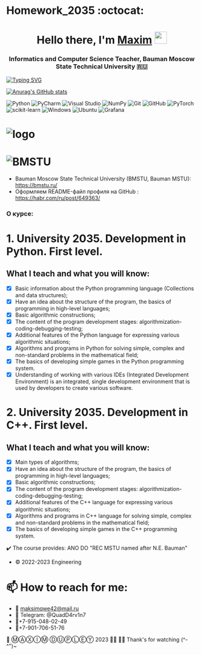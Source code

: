 # Homework_2035 :octocat:

<h1 align="center">Hello there, I'm <a href="https://daniilshat.ru/" target="_blank">Maxim</a>
<img src="https://github.com/blackcater/blackcater/raw/main/images/Hi.gif" height="32"/></h1>
<h3 align="center">Informatics and Computer Science Teacher, Bauman Moscow State Technical University 🇷🇺</h3>

<!---Пример кода-->
[![Typing SVG](https://readme-typing-svg.herokuapp.com?color=%2336BCF7&lines=Computer+science+student)](https://git.io/typing-svg)

[![Anurag's GitHub stats](https://github-readme-stats.vercel.app/api?username=anuraghazra)](https://github.com/anuraghazra/github-readme-stats)

![Python](https://img.shields.io/badge/python-3670A0?style=for-the-badge&logo=python&logoColor=ffdd54)
![PyCharm](https://img.shields.io/badge/pycharm-143?style=for-the-badge&logo=pycharm&logoColor=black&color=black&labelColor=green)
![Visual Studio](https://img.shields.io/badge/Visual%20Studio-5C2D91.svg?style=for-the-badge&logo=visual-studio&logoColor=white)
![NumPy](https://img.shields.io/badge/numpy-%23013243.svg?style=for-the-badge&logo=numpy&logoColor=white)
![Git](https://img.shields.io/badge/git-%23F05033.svg?style=for-the-badge&logo=git&logoColor=white)
![GitHub](https://img.shields.io/badge/github-%23121011.svg?style=for-the-badge&logo=github&logoColor=white)
![PyTorch](https://img.shields.io/badge/PyTorch-%23EE4C2C.svg?style=for-the-badge&logo=PyTorch&logoColor=white)
![scikit-learn](https://img.shields.io/badge/scikit--learn-%23F7931E.svg?style=for-the-badge&logo=scikit-learn&logoColor=white)
![Windows](https://img.shields.io/badge/Windows-0078D6?style=for-the-badge&logo=windows&logoColor=white)
![Ubuntu](https://img.shields.io/badge/Ubuntu-E95420?style=for-the-badge&logo=ubuntu&logoColor=white)
![Grafana](https://img.shields.io/badge/grafana-%23F46800.svg?style=for-the-badge&logo=grafana&logoColor=white)

# ![logo](https://user-images.githubusercontent.com/51045274/214657963-4b9fe5d1-9d66-4550-a298-e450fbc172ae.png)
# ![BMSTU](https://user-images.githubusercontent.com/51045274/214657312-95444b24-4b4c-41e8-ab2b-7ce1acc66e7e.png)

- Bauman Moscow State Technical University (BMSTU, Bauman MSTU): https://bmstu.ru/
- Оформляем README-файл профиля на GitHub : https://habr.com/ru/post/649363/

### О курсе:

# 1. University 2035. Development in Python. First level.
## What I teach and what you will know:
- [X] Basic information about the Python programming language (Collections and data structures);
- [X] Have an idea about the structure of the program, the basics of programming in high-level languages;
- [X] Basic algorithmic constructions;
- [X] The content of the program development stages: algorithmization-coding-debugging-testing;
- [X] Additional features of the Python language for expressing various algorithmic situations;
- [X] Algorithms and programs in Python for solving simple, complex and non-standard problems in the mathematical field;
- [X] The basics of developing simple games in the Python programming system.
- [X] Understanding of working with various IDEs (Integrated Development Environment) is an integrated, single development environment that is used by developers to create various software.

# 2. University 2035. Development in C++. First level.
## What I teach and what you will know:
- [X] Main types of algorithms;
- [X] Have an idea about the structure of the program, the basics of programming in high-level languages;
- [X] Basic algorithmic constructions;
- [X] The content of the program development stages: algorithmization-coding-debugging-testing;
- [X] Additional features of the C++ language for expressing various algorithmic situations;
- [X] Algorithms and programs in C++ language for solving simple, complex and non-standard problems in the mathematical field;
- [X] The basics of developing simple games in the C++ programming system.

:heavy_check_mark: The course provides:
ANO DO "REC MSTU named after N.E. Bauman"
- © 2022-2023 Engineering

# 📫 How to reach for me:
- 📨 maksimqwe42@mail.ru
- :gem: Telegram: @QuadD4rv1n7
- 📱+7-915-048-02-49
- 📱+7-901-706-51-76

📖 ⓂⒶⓍⒾⓂ ⒹⓊⓅⓁⒺⓎ 2023 🧘‍♂️
🧑‍💻 Thank's for watching (^-^")~
